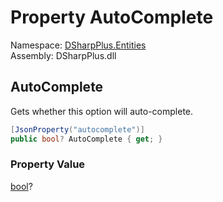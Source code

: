 # Property AutoComplete

Namespace: [DSharpPlus.Entities](DSharpPlus.Entities.md)  
Assembly: DSharpPlus.dll

## <a id="DSharpPlus_Entities_DiscordApplicationCommandOption_AutoComplete"></a>AutoComplete

Gets whether this option will auto-complete.

```csharp
[JsonProperty("autocomplete")]
public bool? AutoComplete { get; }
```

### Property Value

[bool](https://learn.microsoft.com/dotnet/api/system.boolean)?

